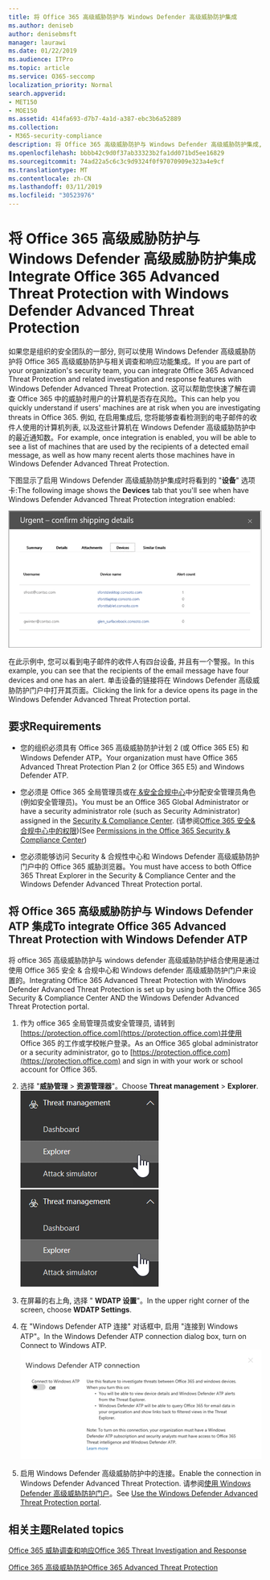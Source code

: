 ```yaml
---
title: 将 Office 365 高级威胁防护与 Windows Defender 高级威胁防护集成
ms.author: deniseb
author: denisebmsft
manager: laurawi
ms.date: 01/22/2019
ms.audience: ITPro
ms.topic: article
ms.service: O365-seccomp
localization_priority: Normal
search.appverid:
- MET150
- MOE150
ms.assetid: 414fa693-d7b7-4a1d-a387-ebc3b6a52889
ms.collection:
- M365-security-compliance
description: 将 Office 365 高级威胁防护与 Windows Defender 高级威胁防护集成, 以查看更详细的威胁管理信息。
ms.openlocfilehash: bbbb42c9d0f37ab33323b2fa1dd071bd5ee16829
ms.sourcegitcommit: 74ad22a5c6c3c9d9324f0f97070909e323a4e9cf
ms.translationtype: MT
ms.contentlocale: zh-CN
ms.lasthandoff: 03/11/2019
ms.locfileid: "30523976"
---
```

# <a name="integrate-office-365-advanced-threat-protection-with-windows-defender-advanced-threat-protection"></a><span data-ttu-id="490c3-103">将 Office 365 高级威胁防护与 Windows Defender 高级威胁防护集成</span><span class="sxs-lookup"><span data-stu-id="490c3-103">Integrate Office 365 Advanced Threat Protection with Windows Defender Advanced Threat Protection</span></span>

<span data-ttu-id="490c3-104">如果您是组织的安全团队的一部分, 则可以使用 Windows Defender 高级威胁防护将 Office 365 高级威胁防护与相关调查和响应功能集成。</span><span class="sxs-lookup"><span data-stu-id="490c3-104">If you are part of your organization's security team, you can integrate Office 365 Advanced Threat Protection and related investigation and response features with Windows Defender Advanced Threat Protection.</span></span> <span data-ttu-id="490c3-105">这可以帮助您快速了解在调查 Office 365 中的威胁时用户的计算机是否存在风险。</span><span class="sxs-lookup"><span data-stu-id="490c3-105">This can help you quickly understand if users' machines are at risk when you are investigating threats in Office 365.</span></span> <span data-ttu-id="490c3-106">例如, 在启用集成后, 您将能够查看检测到的电子邮件的收件人使用的计算机列表, 以及这些计算机在 Windows Defender 高级威胁防护中的最近通知数。</span><span class="sxs-lookup"><span data-stu-id="490c3-106">For example, once integration is enabled, you will be able to see a list of machines that are used by the recipients of a detected email message, as well as how many recent alerts those machines have in Windows Defender Advanced Threat Protection.</span></span>
  
<span data-ttu-id="490c3-107">下图显示了启用 Windows Defender 高级威胁防护集成时将看到的 "**设备**" 选项卡:</span><span class="sxs-lookup"><span data-stu-id="490c3-107">The following image shows the **Devices** tab that you'll see when have Windows Defender Advanced Threat Protection integration enabled:</span></span> 
  
![启用 Windows Defender ATP 后, 你可以查看包含警报的计算机列表。](media/fec928ea-8f0c-44d7-80b9-a2e0a8cd4e89.PNG)
  
<span data-ttu-id="490c3-109">在此示例中, 您可以看到电子邮件的收件人有四台设备, 并且有一个警报。</span><span class="sxs-lookup"><span data-stu-id="490c3-109">In this example, you can see that the recipients of the email message have four devices and one has an alert.</span></span> <span data-ttu-id="490c3-110">单击设备的链接将在 Windows Defender 高级威胁防护门户中打开其页面。</span><span class="sxs-lookup"><span data-stu-id="490c3-110">Clicking the link for a device opens its page in the Windows Defender Advanced Threat Protection portal.</span></span>
  
## <a name="requirements"></a><span data-ttu-id="490c3-111">要求</span><span class="sxs-lookup"><span data-stu-id="490c3-111">Requirements</span></span>

- <span data-ttu-id="490c3-112">您的组织必须具有 Office 365 高级威胁防护计划 2 (或 Office 365 E5) 和 Windows Defender ATP。</span><span class="sxs-lookup"><span data-stu-id="490c3-112">Your organization must have Office 365 Advanced Threat Protection Plan 2 (or Office 365 E5) and Windows Defender ATP.</span></span>
    
- <span data-ttu-id="490c3-113">您必须是 Office 365 全局管理员或在[ &amp;安全合规中心](https://protection.office.com)中分配安全管理员角色 (例如安全管理员)。</span><span class="sxs-lookup"><span data-stu-id="490c3-113">You must be an Office 365 Global Administrator or have a security administrator role (such as Security Administrator) assigned in the [Security &amp; Compliance Center](https://protection.office.com).</span></span> <span data-ttu-id="490c3-114">(请参阅[Office 365 安全&amp;合规中心中的权限](permissions-in-the-security-and-compliance-center.md))</span><span class="sxs-lookup"><span data-stu-id="490c3-114">(See [Permissions in the Office 365 Security &amp; Compliance Center](permissions-in-the-security-and-compliance-center.md))</span></span>
    
- <span data-ttu-id="490c3-115">您必须能够访问 Security & 合规性中心和 Windows Defender 高级威胁防护门户中的 Office 365 威胁浏览器。</span><span class="sxs-lookup"><span data-stu-id="490c3-115">You must have access to both Office 365 Threat Explorer in the Security & Compliance Center and the Windows Defender Advanced Threat Protection portal.</span></span>
    
## <a name="to-integrate-office-365-advanced-threat-protection-with-windows-defender-atp"></a><span data-ttu-id="490c3-116">将 Office 365 高级威胁防护与 Windows Defender ATP 集成</span><span class="sxs-lookup"><span data-stu-id="490c3-116">To integrate Office 365 Advanced Threat Protection with Windows Defender ATP</span></span>

<span data-ttu-id="490c3-117">将 office 365 高级威胁防护与 windows defender 高级威胁防护结合使用是通过使用 Office 365 安全 & 合规中心和 Windows defender 高级威胁防护门户来设置的。</span><span class="sxs-lookup"><span data-stu-id="490c3-117">Integrating Office 365 Advanced Threat Protection with Windows Defender Advanced Threat Protection is set up by using both the Office 365 Security & Compliance Center AND the Windows Defender Advanced Threat Protection portal.</span></span>
  
1. <span data-ttu-id="490c3-118">作为 office 365 全局管理员或安全管理员, 请转到[https://protection.office.com](https://protection.office.com)并使用 Office 365 的工作或学校帐户登录。</span><span class="sxs-lookup"><span data-stu-id="490c3-118">As an Office 365 global administrator or a security administrator, go to [https://protection.office.com](https://protection.office.com) and sign in with your work or school account for Office 365.</span></span> 
    
2. <span data-ttu-id="490c3-119">选择 "**威胁管理** \> **资源管理器**"。</span><span class="sxs-lookup"><span data-stu-id="490c3-119">Choose **Threat management** \> **Explorer**.</span></span><br><span data-ttu-id="490c3-120">![威胁管理菜单中的资源管理器](media/ThreatMgmt-Explorer-nav.png)</span><span class="sxs-lookup"><span data-stu-id="490c3-120">![Explorer in Threat Management menu](media/ThreatMgmt-Explorer-nav.png)</span></span><br>
    
3. <span data-ttu-id="490c3-121">在屏幕的右上角, 选择 " **WDATP 设置**"。</span><span class="sxs-lookup"><span data-stu-id="490c3-121">In the upper right corner of the screen, choose **WDATP Settings**.</span></span>
    
4. <span data-ttu-id="490c3-122">在 "Windows Defender ATP 连接" 对话框中, 启用 "连接到 Windows ATP"。</span><span class="sxs-lookup"><span data-stu-id="490c3-122">In the Windows Defender ATP connection dialog box, turn on Connect to Windows ATP.</span></span><br>![Windows Defender ATP 连接](media/Explorer-WDATPConnection-dialog.png)<br>
    
5. <span data-ttu-id="490c3-124">启用 Windows Defender 高级威胁防护中的连接。</span><span class="sxs-lookup"><span data-stu-id="490c3-124">Enable the connection in Windows Defender Advanced Threat Protection.</span></span> <span data-ttu-id="490c3-125">请参阅[使用 Windows Defender 高级威胁防护门户](https://go.microsoft.com/fwlink/?linkid=859690)。</span><span class="sxs-lookup"><span data-stu-id="490c3-125">See [Use the Windows Defender Advanced Threat Protection portal](https://go.microsoft.com/fwlink/?linkid=859690).</span></span>

  
## <a name="related-topics"></a><span data-ttu-id="490c3-126">相关主题</span><span class="sxs-lookup"><span data-stu-id="490c3-126">Related topics</span></span>

[<span data-ttu-id="490c3-127">Office 365 威胁调查和响应</span><span class="sxs-lookup"><span data-stu-id="490c3-127">Office 365 Threat Investigation and Response</span></span>](office-365-ti.md)
  
[<span data-ttu-id="490c3-128">Office 365 高级威胁防护</span><span class="sxs-lookup"><span data-stu-id="490c3-128">Office 365 Advanced Threat Protection</span></span>](office-365-atp.md)
  

